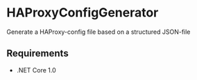 # HAProxyConfigGenerator
Generate a HAProxy-config file based on a structured JSON-file

## Requirements
- .NET Core 1.0